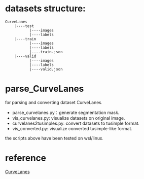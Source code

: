 # datasets structure:
```
CurveLanes
    |----test
           |----images
           |----labels
    |----train
           |----images
           |----labels
           |----train.json                            
    |----valid
           |----images
           |----labels
           |----valid.json
```
# parse_CurveLanes
for parsing and converting dataset CurveLanes.

- parse_curvelanes.py：generate segmentation mask.
- vis_curvelanes.py: visualize datasets on original image.
- curvelanes2tusimples.py: convert datasets to tusimple format.
- vis_converted.py: visualize converted tusimple-like format.

the scripts above have been tested on wsl/linux.

# reference
[CurveLanes](https://github.com/SoulmateB/CurveLanes)
